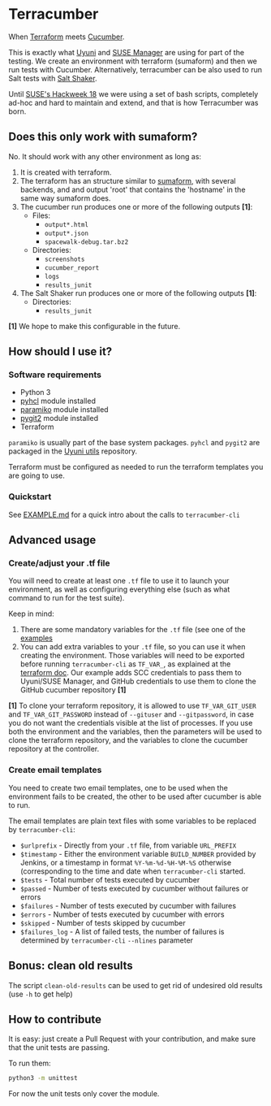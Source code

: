 # Terracumber

When [Terraform](https://www.terraform.io/) meets [Cucumber](https://cucumber.io/).

This is exactly what [Uyuni](https://www.uyuni-project.org/) and [SUSE Manager](https://www.suse.com/products/suse-manager/) are using for part of the testing. We create an environment with terraform (sumaform) and then we run tests with Cucumber. Alternatively, terracumber can be also used to run Salt tests with [Salt Shaker](https://github.com/openSUSE/salt-test).

Until [SUSE's Hackweek 18](https://hackweek.suse.com/projects/terracumber-python-replacement-for-sumaform-test-runner) we were using a set of bash scripts, completely ad-hoc and hard to maintain and extend, and that is how Terracumber was born.

## Does this only work with sumaform?

No. It should work with any other environment as long as:

1. It is created with terraform.
2. The terraform has an structure similar to [sumaform](https://github.com/uyuni-project/sumaform), with several backends, and and output 'root' that contains the 'hostname' in the same way sumaform does.
3. The cucumber run produces one or more of the following outputs **[1]**:
   * Files:
     - `output*.html`
     - `output*.json` 
     - `spacewalk-debug.tar.bz2`
   * Directories:
     - `screenshots`
     - `cucumber_report`
     - `logs`
     - `results_junit`
4. The Salt Shaker run produces one or more of the following outputs **[1]**:
   * Directories:
     - `results_junit`

**[1]** We hope to make this configurable in the future.

## How should I use it?

### Software requirements

- Python 3
- [pyhcl](https://pypi.org/project/pyhcl/) module installed
- [paramiko](https://www.paramiko.org/) module installed
- [pygit2](https://www.pygit2.org/) module installed
- Terraform

`paramiko` is usually part of the base system packages. `pyhcl` and `pygit2` are packaged in the [Uyuni utils](https://download.opensuse.org/repositories/systemsmanagement:/Uyuni:/Utils/) repository.

Terraform must be configured as needed to run the terraform templates you are going to use.

### Quickstart

See [EXAMPLE.md](EXAMPLE.md) for a quick intro about the calls to `terracumber-cli`

## Advanced usage

### Create/adjust your .tf file

You will need to create at least one `.tf` file to use it to launch your environment, as well as configuring everything else (such as what command to run for the test suite).

Keep in mind:

1. There are some mandatory variables for the `.tf` file (see one of the [examples](examples/)
2. You can add extra variables to your `.tf` file, so you can use it when creating the environment. Those variables will need to be exported before running `terracumber-cli` as `TF_VAR_`, as explained at the [terraform doc](https://learn.hashicorp.com/terraform/getting-started/variables.html#from-environment-variables). Our example adds SCC credentials to pass them to Uyuni/SUSE Manager, and GitHub credentials to use them to clone the GitHub cucumber repository **[1]**

**[1]** To clone your terraform repository, it is allowed to use `TF_VAR_GIT_USER` and `TF_VAR_GIT_PASSWORD` instead of `--gituser` and `--gitpassword`, in case you do not want the credentials visible at the list of processes. If you use both the environment and the variables, then the parameters will be used to clone the terraform repository, and the variables to clone the cucumber repository at the controller.

### Create email templates

You need to create two email templates, one to be used when the environment fails to be created, the other to be used after cucumber is able to run.

The email templates are plain text files with some variables to be replaced by `terracumber-cli`:

* `$urlprefix` - Directly from your `.tf` file, from variable `URL_PREFIX`
* `$timestamp` - Either the environment variable `BUILD_NUMBER` provided by Jenkins, or a timestamp in format `%Y-%m-%d-%H-%M-%S` otherwise (corresponding to the time and date when `terracumber-cli` started.
* `$tests` - Total number of tests executed by cucumber
* `$passed` - Number of tests executed by cucumber without failures or errors
* `$failures` - Number of tests executed by cucumber with failures
* `$errors` - Number of tests executed by cucumber with errors
* `$skipped` - Number of tests skipped by cucumber
* `$failures_log` - A list of failed tests, the number of failures is determined by `terracumber-cli` `--nlines` parameter

## Bonus: clean old results

The script `clean-old-results` can be used to get rid of undesired old results (use `-h` to get help)

## How to contribute

It is easy: just create a Pull Request with your contribution, and make sure that the unit tests are passing.

To run them:

```bash
python3 -m unittest
```

For now the unit tests only cover the module.
